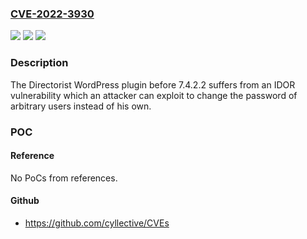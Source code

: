 ### [CVE-2022-3930](https://cve.mitre.org/cgi-bin/cvename.cgi?name=CVE-2022-3930)
![](https://img.shields.io/static/v1?label=Product&message=Directorist&color=blue)
![](https://img.shields.io/static/v1?label=Version&message=%3D%200%20&color=brighgreen)
![](https://img.shields.io/static/v1?label=Vulnerability&message=CWE-639%20Authorization%20Bypass%20Through%20User-Controlled%20Key&color=brighgreen)

### Description

The Directorist WordPress plugin before 7.4.2.2 suffers from an IDOR vulnerability which an attacker can exploit to change the password of arbitrary users instead of his own.

### POC

#### Reference
No PoCs from references.

#### Github
- https://github.com/cyllective/CVEs

